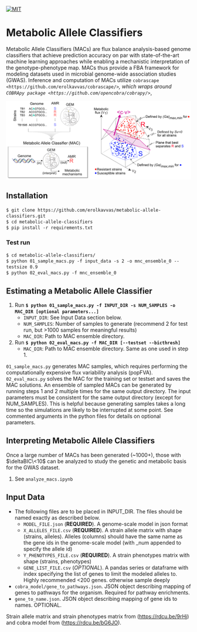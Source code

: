 [![MIT][image-1]][1]

# Metabolic Allele Classifiers

Metabolic Allele Classifiers (MACs) are flux balance analysis-based genome classifiers that achieve prediction accuracy on par with state-of-the-art machine learning approaches while enabling a mechanistic interpretation of the genotype-phenotype map. MACs thus provide a FBA framework for modeling datasets used in microbial genome-wide association studies (GWAS). Inference and computation of MACs utilize `cobrascape <https://github.com/erolkavvas/cobrascape/>`_, which wraps around `COBRApy package <https://github.com/opencobra/cobrapy/>`_,

![cobrafig][image-2]

## Installation
	$ git clone https://github.com/erolkavvas/metabolic-allele-classifiers.git  
	$ cd metabolic-allele-classifiers  
	$ pip install -r requirements.txt  

### Test run
	$ cd metabolic-allele-classifiers/  
	$ python 01_sample_macs.py -f input_data -s 2 -o mnc_ensemble_0 --testsize 0.9   
	$ python 02_eval_macs.py -f mnc_ensemble_0  

## Estimating a Metabolic Allele Classifier

1. Run **`$ python 01_sample_macs.py -f INPUT_DIR -s NUM_SAMPLES -o MAC_DIR [optional parameters...]`**
	- `INPUT_DIR`: See Input Data section below.
	- `NUM_SAMPLES`: Number of samples to generate (recommend 2 for test run, but \>1000 samples for meaningful results)
	- `MAC_DIR`: Path to MAC ensemble directory.
2. Run **`$ python 02_eval_macs.py -f MAC_DIR [--testset --bicthresh]`**
	- `MAC_DIR`: Path to MAC ensemble directory. Same as one used in step 1.

`01_sample_macs.py` generates MAC samples, which requires performing the computationally expensive flux variability analysis (popFVA). `02_eval_macs.py` solves the MAC for the training set or testset and saves the MAC solutions. An ensemble of sampled MACs can be generated by running steps 1 and 2 multiple times for the same output directory. The input parameters must be consistent for the same output directory (except for NUM_SAMPLES). This is helpful because generating samples takes a long time so the simulations are likely to be interrupted at some point. See commented arguments in the python files for details on optional parameters.



## Interpreting Metabolic Allele Classifiers
Once a large number of MACs has been generated (\~1000+), those with $\deltaBIC\<10$ can be analyzed to study the genetic and metabolic basis for the GWAS dataset.
1. See `analyze_macs.ipynb`

## Input Data
- The following files are to be placed in INPUT\_DIR. The files should be named exactly as described below.
	- `MODEL_FILE.json` (**REQUIRED**). A genome-scale model in json format
	- `X_ALLELES_FILE.csv` (**REQUIRED**). A strain allele matrix with shape (strains, alleles). Alleles (columns) should have the same name as the gene ids in the genome-scale model (with \_num appended to specify the allele id) 
	- `Y_PHENOTYPES_FILE.csv` (**REQUIRED**). A strain phenotypes matrix with shape (strains, phenotypes)
	- `GENE_LIST_FILE.csv` (_OPTIONAL_). A pandas series or dataframe with index specifying the list of genes to limit the modeled alleles to. Highly recommended \<200 genes. otherwise sample deeply  
-  `cobra_model/gene_to_pathways.json`. JSON object describing mapping of genes to pathways for the organism. Required for pathway enrichments.
- `gene_to_name.json`. JSON object describing mapping of gene ids to names. OPTIONAL.

Strain allele matrix and strain phenotypes matrix from (https://rdcu.be/9rHj) and cobra model from (https://rdcu.be/bG6JO).


[1]:	https://github.com/erolkavvas/escher/blob/master/LICENSE

[image-1]:	https://img.shields.io/pypi/l/Escher.svg
[image-2]:	/MAC_overview.png?raw=true